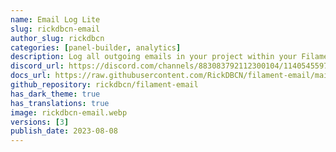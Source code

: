 ```yaml
---
name: Email Log Lite
slug: rickdbcn-email
author_slug: rickdbcn
categories: [panel-builder, analytics]
description: Log all outgoing emails in your project within your Filament panel.
discord_url: https://discord.com/channels/883083792112300104/1140545597124907018
docs_url: https://raw.githubusercontent.com/RickDBCN/filament-email/main/README.md
github_repository: rickdbcn/filament-email
has_dark_theme: true
has_translations: true
image: rickdbcn-email.webp
versions: [3]
publish_date: 2023-08-08
---
```

